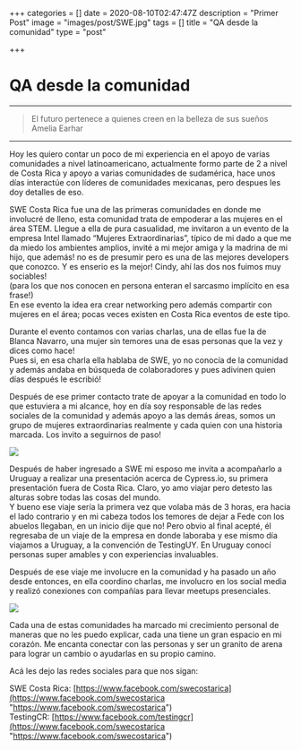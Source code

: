 +++
categories = []
date = 2020-08-10T02:47:47Z
description = "Primer Post"
image = "images/post/SWE.jpg"
tags = []
title = "QA desde la comunidad"
type = "post"

+++
# QA desde la comunidad

<hr>

> El futuro pertenece a quienes creen en la belleza de sus sueños  
> Amelia Earhar

<hr>

Hoy les quiero contar un poco de mi experiencia en el apoyo de varias comunidades a nivel latinoamericano, actualmente formo parte de 2 a nivel de Costa Rica y apoyo a varias comunidades de sudamérica, hace unos días interactúe con líderes de comunidades mexicanas, pero despues les doy detalles de eso.

SWE Costa Rica fue una de las primeras comunidades en donde me involucré de lleno, esta comunidad trata de empoderar a las mujeres en el área STEM. Llegue a ella de pura casualidad, me invitaron a un evento de la empresa Intel llamado “Mujeres Extraordinarias”,  típico de mi dado a que me da miedo los ambientes amplios, invité a mi mejor amiga y la madrina de mi hijo, que además! no es de presumir pero es una de las mejores developers que conozco. Y es enserio es la mejor! Cindy, ahí las dos nos fuimos muy sociables!  
(para los que nos conocen en persona enteran el sarcasmo implícito en esa frase!)  
En ese evento la idea era crear networking pero además compartir con mujeres en el área; pocas veces existen en Costa Rica eventos de este tipo.

Durante el evento contamos con varias charlas, una de ellas fue la de Blanca Navarro, una mujer sin temores una de esas personas que la vez y dices como hace!  
Pues si, en esa charla ella hablaba de SWE, yo no conocía de la comunidad y además andaba en búsqueda de colaboradores y pues adivinen quien días después le escribió!

Después de ese primer contacto trate de apoyar a la comunidad en todo lo que estuviera a mi alcance, hoy en día soy responsable de las redes sociales de la comunidad y además apoyo a las demás áreas, somos un grupo de mujeres extraordinarias realmente y cada quien con una historia marcada. Los invito a seguirnos de paso!

![](images/SWE.jpg)

Después de haber ingresado a SWE mi esposo me invita a acompañarlo a Uruguay a realizar una presentación acerca de Cypress.io, su primera presentación fuera de Costa Rica. Claro, yo amo viajar pero detesto las alturas sobre todas las cosas del mundo.  
Y bueno ese viaje sería la primera vez que volaba más de 3 horas, era hacia el lado contrario y en mi cabeza todos los temores de dejar a Fede con los abuelos llegaban, en un inicio dije que no! Pero obvio al final acepté, él regresaba de un viaje de la empresa en donde laboraba y ese mismo día viajamos a Uruguay, a la convención de TestingUY. En Uruguay conocí personas super amables y con experiencias invaluables.

Después de ese viaje me involucre en la comunidad y ha pasado un año desde entonces, en ella coordino charlas, me involucro en los social media y realizó conexiones con compañías para llevar meetups presenciales.

![](images/TestingCR.png)

Cada una de estas comunidades ha marcado mi crecimiento personal de maneras que no les puedo explicar, cada una tiene un gran espacio en mi corazón. Me encanta conectar con las personas y ser un granito de arena para lograr un cambio o ayudarlas en su propio camino.

Acá les dejo las redes sociales para que nos sigan:

SWE Costa Rica: [https://www.facebook.com/swecostarica](https://www.facebook.com/swecostarica "https://www.facebook.com/swecostarica")  
TestingCR: [https://www.facebook.com/testingcr](https://www.facebook.com/swecostarica "https://www.facebook.com/swecostarica")